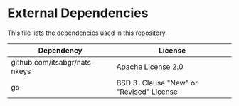 # External Dependencies

This file lists the dependencies used in this repository.

| Dependency | License |
|-|-|
| github.com/itsabgr/nats-nkeys | Apache License 2.0 |
| go | BSD 3-Clause "New" or "Revised" License |
